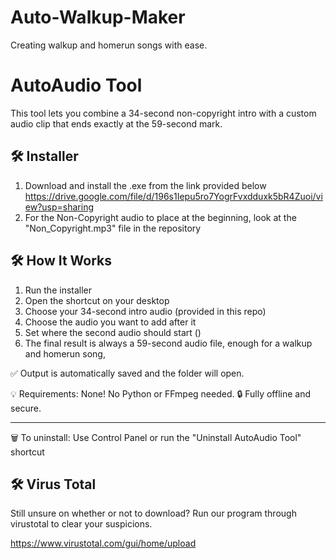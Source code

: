 # Auto-Walkup-Maker
Creating walkup and homerun songs with ease.

AutoAudio Tool
=================

This tool lets you combine a 34-second non-copyright intro with a custom audio clip that ends exactly at the 59-second mark.

🛠 Installer
---------------
1. Download and install the .exe from the link provided below
https://drive.google.com/file/d/196s1Iepu5ro7YogrFvxdduxk5bR4Zuoi/view?usp=sharing
2. For the Non-Copyright audio to place at the beginning, look at the "Non_Copyright.mp3" file in the repository

🛠 How It Works
---------------
1. Run the installer
2. Open the shortcut on your desktop
3. Choose your 34-second intro audio (provided in this repo)
4. Choose the audio you want to add after it
5. Set where the second audio should start ()
6. The final result is always a 59-second audio file, enough for a walkup and homerun song,

✅ Output is automatically saved and the folder will open.

💡 Requirements: None! No Python or FFmpeg needed.
🔒 Fully offline and secure.

---

🗑 To uninstall: Use Control Panel or run the "Uninstall AutoAudio Tool" shortcut

🛠 Virus Total
---------------
Still unsure on whether or not to download?
Run our program through virustotal to clear your suspicions.

https://www.virustotal.com/gui/home/upload
